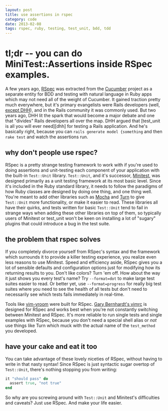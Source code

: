```yaml
---
layout: post
title: use assertions in rspec
category: code
date: 2013-02-08
tags: rspec, ruby, testing, test_unit, bdd, tdd
---
```


# tl;dr -- you can do MiniTest::Assertions inside RSpec examples.

A few years ago, [RSpec][spec] was extracted from the [Cucumber][cuke]
project as a separate entity for BDD and testing with natural language
in Ruby apps which may not need all of the weight of Cucumber. It gained
traction pretty much everywhere, but it's primary evangelists were
Rails developers (well, [except DHH][drama]), and in the Rails community
it was commonly used. But two years ago, DHH lit the spark that would
become a major debate and one that "divides" Rails developers all over
the map. DHH argued that [test_unit is all you will ever need][dhh] for
testing a Rails application. And he's basically right, because you can
`rails generate model {something` and then `rake test` and watch the
assertions run.

## why don't people use rspec?

RSpec is a pretty strange testing framework to work with if you're used
to doing assertions and unit-testing each component of your application
with the built-in `Test::Unit` library. `Test::Unit`, and it's successor,
[Minitest][test], was designed primarily as a unit testing framework at
its most basic level. Since it's included in the Ruby standard library,
it needs to follow the paradigms of how Ruby classes are designed by
doing one thing, and one thing well. You're meant to add other libraries
such as [Mocha][mocha] and [Turn][turn] to give `Test::Unit` more
functionality, or make it easier to read. These libraries all have their
quirks, and tests written for basic `Test::Unit` tend to fail in strange
ways when adding these other libraries on top of them, so typically
users of Minitest or test_unit won't be keen on installing a lot of "sugary"
plugins that could introduce a bug in the test suite.

## the problem that rspec solves

If you completely divorce yourself from RSpec's syntax and the framework
which surrounds it to provide a killer testing experience, you realize
even less reasons to use Minitest. Speed and efficiency aside, RSpec gives
you a lot of sensible defaults and configuration options just for modifying
how its returning results to you. Don't like colors? Turn 'em off. How about
the way it just shows you every test's name? Try `--format=dot` to make large
test suites easier to read. Or better yet, use `--format=progress` for really
big test suites where you need to see the health of all tests but don't need
to necessarily see which tests fails immediately in real-time.

Tools like [vim-vroom][vroom] were built for RSpec. [Gary Bernhardt's vimrc][gbv]
is designed for RSpec and works best when you're not constantly switching between
Minitest and RSpec. It's more reliable to run single tests and single examples
with RSpec, because you don't need a special shell alias or *not* use things
like Turn which muck with the actual name of the `test_method` you developed.

## have your cake and eat it too

You can take advantage of these lovely niceties of RSpec, without having to
write in that nasty syntax! Since RSpec is just syntactic sugar overtop of
`Test::Unit`, there's nothing stopping you from writing:

```ruby
it "should pass" do
  assert true, "not true"
end
```

So why are you screwing around with `Test::Unit` and Minitest's difficulties and
caveats? Just use RSpec. And make your life easier.

[spec]: http://github.com/rspec/rspec
[cuke]: http://cukes.info
[drama]: http://www.rubyinside.com/dhh-offended-by-rspec-debate-4610.html
[test]: https://github.com/seattlerb/minitest
[mocha]: http://mocha.rubyforge.org
[turn]: https://github.com/TwP/turn
[gbv]: https://github.com/garybernhardt/dotfiles/blob/master/.vimrc
[vroom]: https://github.com/skalnik/vim-vroom

